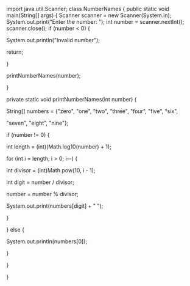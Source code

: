 import java.util.Scanner;
class NumberNames {
public static void main(String[] args) {
Scanner scanner = new Scanner(System.in);
System.out.print("Enter the number: ");
int number = scanner.nextInt();
scanner.close();
if (number < 0) {

System.out.println("Invalid number");

return;

}

printNumberNames(number);

}

private static void printNumberNames(int number) {

String[] numbers = {"zero", "one", "two", "three", "four", "five", "six",

"seven", "eight", "nine"};

if (number != 0) {

int length = (int)(Math.log10(number) + 1);

for (int i = length; i > 0; i--) {

int divisor = (int)Math.pow(10, i - 1);

int digit = number / divisor;

number = number % divisor;

System.out.print(numbers[digit] + " ");

}

} else {

System.out.println(numbers[0]);

}

}

}
